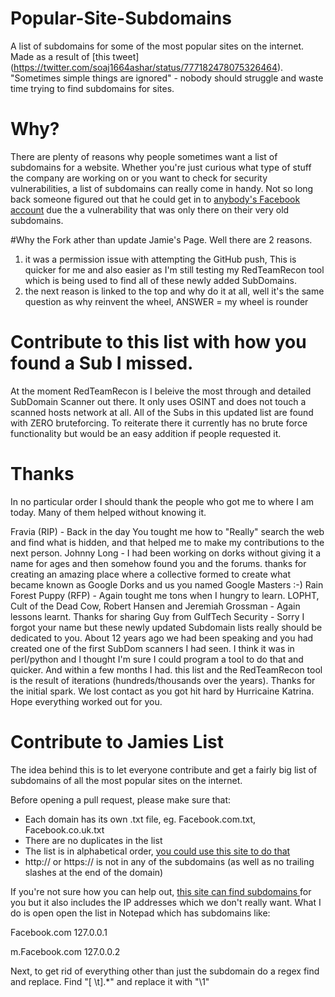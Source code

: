 # Popular-Site-Subdomains
A list of subdomains for some of the most popular sites on the internet. Made as a result of [this tweet]
(https://twitter.com/soaj1664ashar/status/777182478075326464). "Sometimes simple things are ignored" - nobody should struggle and waste time trying to find subdomains for sites.

# Why?
There are plenty of reasons why people sometimes want a list of subdomains for a website. Whether you're just curious what type of stuff
the company are working on or you want to check for security vulnerabilities, a list of subdomains can really come in handy. Not so long back
someone figured out that he could get in to [anybody's Facebook account](http://www.anandpraka.sh/2016/03/how-i-could-have-hacked-your-facebook.html) 
due the a vulnerability that was only there on their very old subdomains.

#Why the Fork ather than update Jamie's Page.
Well there are 2 reasons. 
1) it was a permission issue with attempting the GitHub push, This is quicker for me and also easier as I'm still testing my RedTeamRecon tool which is being used to find all of these newly added SubDomains.
2) the next reason is linked to the top and why do it at all, well it's the same question as why reinvent the wheel, ANSWER = my wheel is rounder


# Contribute to this list with how you found a Sub I missed.
At the moment RedTeamRecon is I beleive the most through and detailed SubDomain Scanner out there. It only uses OSINT and does not touch a scanned hosts network at all. All of the Subs in this updated list are found with ZERO bruteforcing. 
To reiterate there it currently has no brute force functionality but would be an easy addition if people requested it.

# Thanks  
In no particular order I should thank the people who got me to where I am today. Many of them helped without knowing it. 

Fravia (RIP) - Back in the day You tought me how to "Really" search the web and find what is hidden, and that helped me to make my contributions to the next person.
Johnny Long - I had been working on dorks without giving it a name for ages and then somehow found you and the forums. thanks for creating an amazing place where a collective formed to create what became known as Google Dorks and us you named Google Masters :-)
Rain Forest Puppy (RFP) - Again tought me tons when I hungry to learn. 
LOPHT, Cult of the Dead Cow, Robert Hansen and Jeremiah Grossman - Again lessons learnt. Thanks for sharing 
Guy from GulfTech Security - Sorry I forgot your name but these newly updated Subdomain lists really should be dedicated to you. About 12 years ago we had been speaking and you had created one of the first SubDom scanners I had seen. I think it was in perl/python and I thought I'm sure I could program a tool to do that and quicker. And within a few months I had. this list and the RedTeamRecon tool is the result of iterations (hundreds/thousands over the years). Thanks for the initial spark. We lost contact as you got hit hard by Hurricaine Katrina. Hope everything worked out for you.

# Contribute to Jamies List 
The idea behind this is to let everyone contribute and get a fairly big list of subdomains of all the most popular sites on the internet.

Before opening a pull request, please make sure that:

* Each domain has its own .txt file, eg. Facebook.com.txt, Facebook.co.uk.txt
* There are no duplicates in the list
* The list is in alphabetical order, [you could use this site to do that](http://alphabetizer.flap.tv/)
* http:// or https:// is not in any of the subdomains (as well as no trailing slashes at the end of the domain)

If you're not sure how you can help out, [this site can find subdomains ](https://pentest-tools.com/information-gathering/find-subdomains-of-domain) for you but it also includes the IP addresses which we don't really want. What I do is open open the list in Notepad which has subdomains like:

Facebook.com  127.0.0.1

m.Facebook.com 127.0.0.2

Next, to get rid of everything other than just the subdomain do a regex find and replace. Find "[ \t].*" and replace it with "\1"
